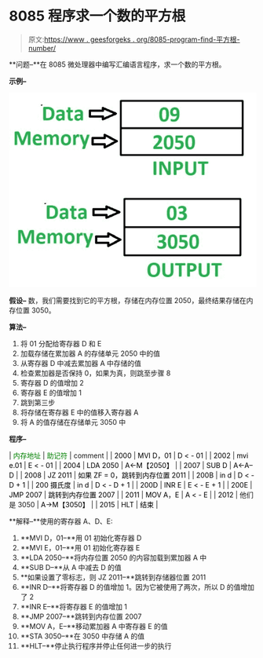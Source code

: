 # 8085 程序求一个数的平方根

> 原文:[https://www . geesforgeks . org/8085-program-find-平方根-number/](https://www.geeksforgeeks.org/8085-program-find-square-root-number/)

**问题–**在 8085 微处理器中编写汇编语言程序，求一个数的平方根。

**示例–**

![](img/ec44db833189959b010007d53094e2f6.png)

**假设–**
数，我们需要找到它的平方根，存储在内存位置 2050，最终结果存储在内存位置 3050。

**算法–**

1.  将 01 分配给寄存器 D 和 E
2.  加载存储在累加器 A 的存储单元 2050 中的值
3.  从寄存器 D 中减去累加器 A 中存储的值
4.  检查累加器是否保持 0，如果为真，则跳至步骤 8
5.  寄存器 D 的值增加 2
6.  寄存器 E 的值增加 1
7.  跳到第三步
8.  将存储在寄存器 E 中的值移入寄存器 A
9.  将 A 的值存储在存储单元 3050 中

**程序–**

| <font color="green">内存地址</font> | <font color="green">助记符</font> | comment |
| <font color="black">2000</font> | <font color="black">MVI D，01</font> | <font color="black">D < - 01</font> |
| <font color="black">2002</font> | <font color="black">mvi e.01</font> | <font color="black">E < - 01</font> |
| <font color="black">2004</font> | <font color="black">LDA 2050</font> | <font color="black">A<-M【2050】</font> |
| <font color="black">2007</font> | <font color="black">SUB D</font> | <font color="black">A<-A–D</font> |
| <font color="black">2008</font> | <font color="black">JZ 2011</font> | <font color="black">如果 ZF = 0，跳转到内存位置 2011</font> |
| <font color="black">200B</font> | <font color="black">in d</font> | <font color="black">D < - D + 1</font> |
| <font color="black">200 摄氏度</font> | <font color="black">in d</font> | <font color="black">D < - D + 1</font> |
| <font color="black">200D</font> | <font color="black">INR E</font> | <font color="black">E < - E + 1</font> |
| <font color="black">200E</font> | <font color="black">JMP 2007</font> | <font color="black">跳转到内存位置 2007</font> |
| <font color="black">2011</font> | <font color="black">MOV A，E</font> | <font color="black">A < - E</font> |
| <font color="black">2012</font> | 他们是 3050 | <font color="black">A->M【3050】</font> |
| <font color="black">2015</font> | <font color="black">HLT</font> | <font color="black">结束</font> |

**解释–**使用的寄存器 A、D、E:

1.  **MVI D，01–**用 01 初始化寄存器 D
2.  **MVI E，01–**用 01 初始化寄存器 E
3.  **LDA 2050–**将内存位置 2050 的内容加载到累加器 A 中
4.  **SUB D–**从 A 中减去 D 的值
5.  **如果设置了零标志，则 JZ 2011–**跳转到存储器位置 2011
6.  **INR D–**将寄存器 D 的值增加 1。因为它被使用了两次，所以 D 的值增加了 2
7.  **INR E–**将寄存器 E 的值增加 1
8.  **JMP 2007–**跳转到内存位置 2007
9.  **MOV A，E–**移动累加器 A 中寄存器 E 的值
10.  **STA 3050–**在 3050 中存储 A 的值
11.  **HLT–**停止执行程序并停止任何进一步的执行